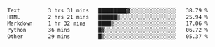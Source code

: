 <!--START_SECTION:waka-->

```txt
Text         3 hrs 31 mins   █████████▓░░░░░░░░░░░░░░░   38.79 %
HTML         2 hrs 21 mins   ██████▒░░░░░░░░░░░░░░░░░░   25.94 %
Markdown     1 hr 32 mins    ████▒░░░░░░░░░░░░░░░░░░░░   17.06 %
Python       36 mins         █▓░░░░░░░░░░░░░░░░░░░░░░░   06.72 %
Other        29 mins         █▒░░░░░░░░░░░░░░░░░░░░░░░   05.37 %
```

<!--END_SECTION:waka-->